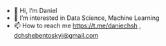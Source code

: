 - 👋 Hi, I’m Daniel
- 👀 I’m interested in Data Science, Machine Learning
- 📫 How to reach me https://t.me/daniechsh , dchshebentoskyi@gmail.com

<!---
daniel-chsh/daniel-chsh is a ✨ special ✨ repository because its `README.md` (this file) appears on your GitHub profile.
You can click the Preview link to take a look at your changes.
--->
